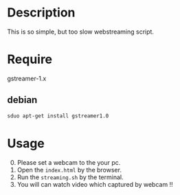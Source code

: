 # Description

This is so simple, but too slow webstreaming script.

# Require

gstreamer-1.x

## debian

```sh
sduo apt-get install gstreamer1.0
```

# Usage

0. Please set a webcam to the your pc.
1. Open the `index.html` by the browser.
2. Run the `streaming.sh` by the terminal.
3. You will can watch video which captured by webcam !!